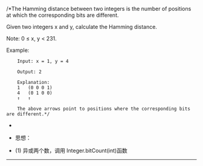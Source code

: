 /*The Hamming distance between two integers is the number of positions at which the corresponding bits are different.

 Given two integers x and y, calculate the Hamming distance.

  Note:
   0 ≤ x, y < 231.

  Example:

        Input: x = 1, y = 4

        Output: 2

        Explanation:
        1   (0 0 0 1)
        4   (0 1 0 0)
        ↑   ↑

        The above arrows point to positions where the corresponding bits are different.*/
 
* 
* 思想：

* (1) 异或两个数，调用 Integer.bitCount(int)函数

----
    